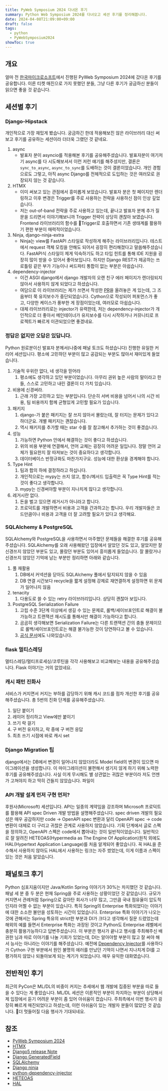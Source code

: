 ```yaml
---
title: PyWeb Symposium 2024 다녀온 후기
summary: Python Web Symposium 2024를 다녀오고 셰션 후기를 정리해봅니다.
date: 2024-04-08T21:09:00+09:00
draft: false
tags:
  - python
  - PyWebSymposium2024
showToc: true
---
```

## 개요
얼마 전 [한국마이크로소프트](https://pyweb.python.or.kr/)에서 진행된 PyWeb Symposium 2024에 갔다온 후기를 공유합니다. 이른 티켓 매진으로 가지 못했던 분들, 그냥 다른 후기가 궁금하신 분들이 읽으면 좋을 것 같습니다.

## 세션별 후기
### Django-Hipstack
개인적으로 가장 재밌게 봤습니다. 궁금하긴 한데 적용해보진 않은 라이브러리 대신 써보고 후기를 공유하는 세션이라 더더욱 그랬던 것 같네요. 
1. async
	- 발표자 분이 asyncio를 적용해본 후기를 공유해주셨습니다. 발표자분이 여기저기 async를 다 시도해보셔서 이런 저런 얘기를 해주셨지만, 결론은 `sync_to_async`, `async_to_sync`를 도배하는 것이 결론이었습니다. 개인 경험으로도 그렇고, 아직 async Django를 전체적으로 도입하는 것은 여러모로 권장되지 않는 것 같습니다.
2. HTMX
	- 이미 써보고 있는 관점에서 흥미롭게 보았습니다. 발표자 분은 첫 페이지만 렌더링하고 이후 변경은 Trigger를 주로 사용하는 전략을 사용하신 점이 인상 깊었습니다. 
	- 저는 out-of-band 전략을 주로 사용하고 있는데, 끝나고 발표자 분께 추가 질문을 드리면서 이야기해보니까 Trigger 전략이 상당히 괜찮아 보였습니다. Frontend 라이브러리의 함수를 Trigger로 호출하면서 기존 생태계를 활용하기 편한 부분이 매력적이었습니다. 
3. Ninja, django-ninja-extra
	- Ninja는 view를 FastAPI 스타일로 작성하게 해주는 라이브러리입니다. 테스트에서 request 객체 모킹을 안해도 되어서 굉장히 편리해졌다고 말씀해주셨습니다. FastAPI식 스타일이 제게 익숙하기도 하고 타입 힌트를 통해 IDE 지원을 굉장히 많이 받을 수 있어서 좋아보입니다. 하지만 Django REST가 제공하는 쓰로틀링 같은 부가 기능이나 써드파티 통합이 없는 부분은 아쉽습니다.
4. dependency-injector
	- 이건 ASGI django에서 django 개발자의 오랜 친구 에러 페이지가 렌더링되지 않아서 사용하지 않게 되었다고 하셨습니다.
	- 여담으로 이 라이브러리는 제가 쓰면서 작성한 [PR](https://github.com/ets-labs/python-dependency-injector/pull/721)을 올려놓은 게 있는데, 그 즈음부터 쭉 유지보수가 중단되었습니다. Cython으로 작성되어 퍼포먼스가 좋고, 다양한 케이스가 풍부한 게 장점이었는데, 여러모로 아쉽습니다.
	- 대체 라이브러리로는 injector가 유력한데, 저는 dependency-injector가 개인적으로 더 좋아서 메인테이너가 유지보수를 다시 시작하거나 커뮤니티로 프로젝트가 빠르게 이관되었으면 좋겠네요.
### 정답은 없지만 오답은 있답니다.
Python 원로분이신 발표자 분께서(나중에 패널 토크도 하셨습니다) 진행한 유일한 커리어 세션입니다. 평소에 고민하던 부분이 많고 공감되는 부분도 많아서 재미있게 들었습니다.
1. 기술적 우위란 없다, 네 생각을 믿어라
   1. 평소에도 생각하고 있던 부분이었습니다. 아무리 권위 높은 사람의 말이라고 한들, 스스로 고민하고 내린 결론이 더 가치 있습니다.
2. 비용에 신경써라.
   1. 근래 가장 고민하고 있는 부분입니다. 단순히 서버 비용을 넘어서 나의 시간 비용, 팀 비용까지 함께 균형있게 고민할 필요가 있습니다.
3. 패키지
	1. django-가 붙은 패키지는 잘 쓰지 않아서 몰랐는데, 잘 터지는 문제가 있다고 하더군요. 개별 패키지는 괜찮습니다.
	2. 역시 패키지를 추가할 때는 star 수를 잘 참고해서 추가하는 것이 좋겠습니다.
4. 성능
   1. 가능하면 Python 안에서 해결하는 것이 좋다고 하셨습니다.
   2. 위의 비용 부분에 연결해서, 언어 교체는 굉장히 어려운 일입니다. 정말 언어 교체가 필요한지 잘 따져보는 것이 중요하다고 생각합니다.
   3. 데이터베이스 반정규화도 마찬가지구요. 성능에 대한 환상을 경계해야 합니다.
5. Type Hint
   1. 팀과 합의 하에 결정하라고 하십니다.
   2. 개인적으로는 mypy는 쓰지 않고, 함수/메서드 입출력은 꼭 Type Hint를 적는 것이 좋다고 생각합니다.
   3. mypy는 신경써야할 부분이 지나치게 많다고 생각합니다.
6. 레거시란 없다.
   1. 돈을 벌고 있으면 레거시가 아니라고 합니다.
   2. 프로덕트를 개발하면서 비용과 고객을 간과하고는 합니다. 우리 개발자들은 코드만큼이나 비용과 고객을 더 잘 고려할 필요가 있다고 생각해요.

### SQLAlchemy & PostgreSQL
SQLAlchemy와 PostgreSQL을 사용하면서 마주했던 문제들을 해결한 후기를 공유해주셨습니다. SQLAlchemy를 오래 사용해왔던 입장에서 알았던 것도 있고, 알았지만 잘 신경쓰지 않았던 부분도 있고, 몰랐던 부분도 있어서 흥미롭게 들었습니다. 잘 몰랐거나 신경쓰지 않았던 기억에 남는 부분만 정리하면 아래와 같습니다.
1. 풀 재활용
	1. DB에서 커넥션을 닫아도 SQLAlchemy 풀에서 탐지되지 않을 수 있음
	2. DB 연결 시간보다 recycle을 짧게 설정해 강제로 재연결하게 설정하면 위 문제가 일어나지 않음
2. tenacity
	1. 다용도로 쓸 수 있는 retry 라이브러리입니다. 상당히 괜찮아 보입니다.
3. PostgreSQL Serialization Failure
	1. 고립 수준 3단계 이상에서 생길 수 있는 문제로, 롤백/세이브포인트로 해결이 불가능하고 트랜잭션 재시도를 통해서만 해결이 가능하다고 합니다.
	2. 곰곰히 생각해보면 Serialization Failure는 다른 트랜잭션 간의 충돌 문제이므로 롤백/세이브포인트로는 해결 불가능한 것이 당연하다고 볼 수 있습니다.
	3. [공식 문서](https://www.postgresql.org/docs/current/mvcc-serialization-failure-handling.html)에도 나와있습니다.

### flask 멀티스레딩
멀티스레딩/멀티프로세싱/코루틴을 각각 사용해보고 비교해보는 내용을 공유해주셨습니다. Flask 이야기는 거의 없었네요.

### 캐시 패턴 진화사
서비스가 커지면서 커지는 부하를 감당하기 위해 캐시 코드를 점차 개선한 후기를 공유해주셨습니다. 총 5번의 진화 단계를 공유해주셨습니다.
1. 일단 붙이기
2. 레이어 정리하고 View에만 붙이기
3. 쓰기 락 걸기
4. 구 버전 유지하고, 락 중에 구 버전 응답
5. 최초 쓰기 시점에 바로 캐시 set

### Django Migration 팁
django에서는 DB에서 변경이 일어나지 않았더라도 Model field의 변경이 있으면 마이그레이션을 생성합니다. 이 마이그레이션이 불편해서 생기지 않게 하기 위해 노력한 후기를 공유해주셨습니다. 사실 이게 무시해도 별 상관없는 귀찮은 부분이라 저도 언젠가 고쳐야지 하고 딱히 건들지 않았습니다. 파일이

### API 개발 설계 먼저 구현 먼저?
후원사(Microsoft) 세션입니다. API는 일종의 계약임을 강조하며 Microsoft 프로덕트를 활용해 API spec Driven 개발 방법을 설명해주셨습니다. spec driven 개발의 필요성은 매우 공감하지만 code -> OpenAPI spec 변환과 달리 OpenAPI spec -> code 변환이 대체로 더 구리고 귀찮은 관계로 사용하지 않았습니다. 기획 단계에서 글로 스펙을 정의하고, OpenAPI 스펙은 code에서 뽑아내는 것이 일반적이었습니다. 
일반적으로 잘 알려진 HETEOAS(Hypermedia as The Engine Of Application)원칙 외에도 HAL(Hypertext Application Language)를 처음 알게되어 좋았습니다. 꼭 HAL을 준수해서 사용하지 않아도 HAL에서 사용하는 링크는 자주 썼었는데, 이게 이름과 스펙이 있는 것은 처음 알았습니다. 

## 패널토크 후기
Python 심포지움이지만 Java/Kotlin Spring 이야기가 30%는 차지했던 것 같습니다. 패널 세 분 중 두 분은 현재 Spring을 주로 사용하는 상황이었던 것 같았습니다. 규모가 커지면서 관례처럼 Spring으로 갈아탄 회사가 너무 많고, 그만큼 국내 점유율이 압도적인지라 어쩔 수 없는 부분이 있습니다. 특히 Spring의 Enterprise 특화되었다는 이야기에 대한 소소한 불만을 성토하는 시간이 있었습니다. 
Enterprise 특화 이야기가 나오는 것에 관해서는 Spring 특유의 strict한 부분과 DI가 크다고 생각해서 질문 드렸었는데 해외의 예를 들면서 Enterprise 특화는 과장된 것이고 Python도 Enterprise 레벨에서 충분히 활용가능하다고 답변주셨습니다. 이 부분은 행사가 끝나고 행사를 주최해주신 배권한 님과 따로 이야기를 나눌 기회가 있었는데, DI는 알아야할 부분이 많고 잘 써야 해서 능사는 아니라는 이야기를 해주셨습니다. 예전에 [Dependency Injector](https://python-dependency-injector.ets-labs.org/)를 사용하다가 Cython 구현 부분에서 원인 불명의 에러를 만났던 기억이 나면서 지나치게 DI를 고평가하지 않았나 되돌아보게 되는 계기가 되었습니다. 매우 유익한 대화였습니다.

## 전반적인 후기
최근의 PyCon은 ML/DL의 비중이 커지는 추세에서 웹 개발에 집중된 부분을 따로 들을 수 있다는 게 좋았습니다. ML/DL 세션은 이론적인 부분이 차지하는 부분이 상당해서 제 입장에서 듣기 어려운 부분이 좀 있어 아쉬움이 컸습니다. 주최측에서 이번 행사가 굉장히 빠르게 매진되었다고 하셨는데, 이런 아쉬움이 있는 개발자 분들이 많았던 것 같습니다. 더 멋들어질 다음 행사가 기대되네요.
## 참조
- [PyWeb Symposium 2024](https://pyweb.python.or.kr/)
- [HTMX](https://htmx.org/)
- [Django5 release Note](https://docs.djangoproject.com/en/5.0/releases/5.0/)
- [Django GeneratedField](https://docs.djangoproject.com/en/5.0/ref/models/fields/#django.db.models.GeneratedField)
- [SQLAlchemy](https://www.sqlalchemy.org/)
- [Django ninja](https://django-ninja.dev/)
- [python-dependency-injector](https://python-dependency-injector.ets-labs.org/)
- [HETEOAS](https://en.wikipedia.org/wiki/HATEOAS)
- [HAL](https://en.wikipedia.org/wiki/Hypertext_Application_Language)